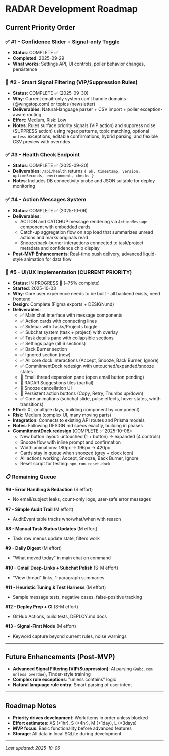 # RADAR Development Roadmap

## Current Priority Order

### ✅ **#1 - Confidence Slider + Signal-only Toggle** 
- **Status**: COMPLETE ✅
- **Completed**: 2025-09-29
- **What works**: Settings API, UI controls, poller behavior changes, persistence

### 🎯 **#2 - Smart Signal Filtering (VIP/Suppression Rules)**
- **Status**: COMPLETE ✅ (2025-09-30)
- **Why**: Current email-only system can't handle domains (@wingstop.com) or topics (newsletter)
- **Deliverables**: Natural-language parser + CSV import + poller exception-aware routing
- **Effort**: Medium, Risk: Low
- **Notes**: Rules surface priority signals (VIP action) and suppress noise (SUPPRESS action) using regex patterns, topic matching, optional `unless` exceptions, editable confirmations, hybrid parsing, and flexible CSV preview with overrides

### ✅ **#3 - Health Check Endpoint**
- **Status**: COMPLETE ✅ (2025-09-30)
- **Deliverables**: `/api/health` returns `{ ok, timestamp, version, uptimeSeconds, environment, checks }`
- **Notes**: Includes DB connectivity probe and JSON suitable for deploy monitoring

### ✅ **#4 - Action Messages System**
- **Status**: COMPLETE ✅ (2025-10-06)
- **Deliverables**:
  - ACTION and CATCHUP message rendering via `ActionMessage` component with embedded cards
  - Catch-up aggregation flow on app load that summarizes unread actions and marks originals read
  - Snooze/back-burner interactions connected to task/project metadata and confidence chip display
- **Post-MVP Enhancements**: Real-time push delivery, advanced liquid-style animation for data flow

### 🎯 **#5 - UI/UX Implementation** (CURRENT PRIORITY)
- **Status**: IN PROGRESS 🚧 (~75% complete)
- **Started**: 2025-10-03
- **Why**: Core user experience needs to be built - all backend exists, need frontend
- **Design**: Complete (Figma exports + DESIGN.md)
- **Deliverables**: 
  - ✅ Main chat interface with message components
  - ✅ Action cards with connecting lines
  - ✅ Sidebar with Tasks/Projects toggle
  - ✅ Subchat system (task + project) with overlay
  - ✅ Task details pane with collapsible sections
  - ✅ Settings page (all 6 sections)
  - ✅ Back Burner section
  - ✅ Ignored section (new)
  - ✅ All core dock interactions (Accept, Snooze, Back Burner, Ignore)
  - ✅ CommitmentDock redesign with untouched/expanded/snooze states
  - 🚧 Email thread expansion pane (open email button pending)
  - 🚧 RADAR Suggestions tiles (partial)
  - 🚧 Snooze cancellation UI
  - 🚧 Persistent action buttons (Copy, Retry, Thumbs up/down)
  - ✅ Core animations (subchat slide, pulse effects, hover states, width transitions)
- **Effort**: XL (multiple days, building component by component)
- **Risk**: Medium (complex UI, many moving parts)
- **Integration**: Connects to existing API routes and Prisma models
- **Notes**: Following DESIGN.md specs exactly, building in phases
- **CommitmentDock redesign** (COMPLETE ✅ 2025-10-08): 
  - New button layout: untouched (1 + button) → expanded (4 controls)
  - Snooze flow with inline prompt and confirmation
  - Width animations: 180px → 196px → 420px
  - Cards stay in queue when snoozed (grey + clock icon)
  - All actions working: Accept, Snooze, Back Burner, Ignore
  - Reset script for testing: `npm run reset-dock`

### 📋 **Remaining Queue**

**#6 - Error Handling & Redaction** (S effort)
- No email/subject leaks, count-only logs, user-safe error messages

**#7 - Simple Audit Trail** (M effort)
- AuditEvent table tracks who/what/when with reason

**#8 - Manual Task Status Updates** (M effort)
- Task row menus update state, filters work

**#9 - Daily Digest** (M effort)
- "What moved today" in main chat on command

**#10 - Gmail Deep-Links + Subchat Polish** (S-M effort)
- "View thread" links, 1-paragraph summaries

**#11 - Heuristic Tuning & Test Harness** (M effort)
- Sample message tests, negative cases, false-positive tracking

**#12 - Deploy Prep + CI** (S-M effort)
- GitHub Actions, build tests, DEPLOY.md docs

**#13 - Signal-First Mode** (M effort)
- Keyword capture beyond current rules, noise warnings

---

## Future Enhancements (Post-MVP)
- **Advanced Signal Filtering (VIP/Suppression)**: AI parsing (`@abc.com unless overdue`), Tinder-style training
- **Complex rule exceptions**: "unless contains" logic
- **Natural language rule entry**: Smart parsing of user intent

---

## Roadmap Notes

- **Priority drives development**: Work items in order unless blocked
- **Effort estimates**: XS (<1hr), S (<4hr), M (<1day), L (<3days)
- **MVP focus**: Basic functionality before advanced features
- **Storage**: All data in local SQLite during development

---
*Last updated: 2025-10-06*
